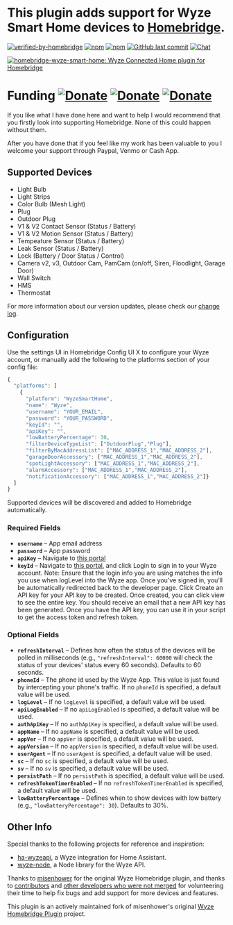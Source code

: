 # This plugin adds support for Wyze Smart Home devices to [Homebridge](https://github.com/homebridge/homebridge).
[![verified-by-homebridge](https://badgen.net/badge/homebridge/verified/purple)](https://github.com/homebridge/homebridge/wiki/Verified-Plugins)
[![npm](https://img.shields.io/npm/dt/homebridge-wyze-smart-home)](https://www.npmjs.com/package/homebridge-wyze-smart-home)
[![npm](https://img.shields.io/npm/v/homebridge-wyze-smart-home.svg?style=flat-square)](https://www.npmjs.com/package/homebridge-wyze-smart-home)
[![GitHub last commit](https://img.shields.io/github/last-commit/jfarmer08/homebridge-wyze-smart-home)](https://github.com/jfarmer08/homebridge-wyze-smart-home)
[![Chat](https://img.shields.io/discord/1134601590762913863)](https://discord.gg/Mjkpq2x9)

[![homebridge-wyze-smart-home: Wyze Connected Home plugin for Homebridge](https://github.com/jfarmer08/homebridge-wyze-smart-home/blob/main/logo.png?raw=true)](https://github.com/jfarmer08/homebridge-wyze-smart-home)


# Funding   [![Donate](https://img.shields.io/badge/Donate-PayPal-blue.svg?style=flat-square&maxAge=2592000)](https://www.paypal.com/paypalme/AllenFarmer) [![Donate](https://img.shields.io/badge/Donate-Venmo-blue.svg?style=flat-square&maxAge=2592000)](https://venmo.com/u/Allen-Farmer) [![Donate](https://img.shields.io/badge/Donate-Cash_App-blue.svg?style=flat-square&maxAge=2592000)](https://cash.app/$Jfamer08)
If you like what I have done here and want to help I would recommend that you firstly look into supporting Homebridge. None of this could happen without them.

After you have done that if you feel like my work has been valuable to you I welcome your support through Paypal, Venmo or Cash App.

## Supported Devices
- Light Bulb
- Light Strips
- Color Bulb (Mesh Light)
- Plug
- Outdoor Plug
- V1 & V2 Contact Sensor (Status / Battery)
- V1 & V2 Motion Sensor (Status / Battery)
- Tempeature Sensor (Status / Battery)
- Leak Sensor (Status / Battery)
- Lock (Battery / Door Status / Control)
- Camera v2, v3, Outdoor Cam, PamCam (on/off, Siren, Floodlight, Garage Door)
- Wall Switch
- HMS
- Thermostat

For more information about our version updates, please check our [change log](CHANGELOG.md).

## Configuration

Use the settings UI in Homebridge Config UI X to configure your Wyze account, or manually add the following to the platforms section of your config file:

```js
{
  "platforms": [
    {
      "platform": "WyzeSmartHome",
      "name": "Wyze",
      "username": "YOUR_EMAIL",
      "password": "YOUR_PASSWORD",
      "keyId": "",
      "apiKey": "",
      "lowBatteryPercentage": 30,
      "filterDeviceTypeList": ["OutdoorPlug","Plug"],
      "filterByMacAddressList": ["MAC_ADDRESS_1","MAC_ADDRESS_2"],
      "garageDoorAccessory": ["MAC_ADDRESS_1","MAC_ADDRESS_2"],
      "spotLightAccessory": ["MAC_ADDRESS_1","MAC_ADDRESS_2"],
      "alarmAccessory": ["MAC_ADDRESS_1","MAC_ADDRESS_2"],
      "notificationAccessory": ["MAC_ADDRESS_1","MAC_ADDRESS_2"]}
  ]
}
```

Supported devices will be discovered and added to Homebridge automatically.

### Required Fields

* **`username`** &ndash; App email address
* **`password`** &ndash; App password
* **`apiKey`** &ndash; Navigate to [this portal](https://developer-api-console.wyze.com/)
* **`keyId`** &ndash; Navigate to [this portal](https://developer-api-console.wyze.com/), and click Login to sign in to your Wyze account.
Note: Ensure that the login info you are using matches the info you use when logLevel into the Wyze app.
Once you’ve signed in, you’ll be automatically redirected back to the developer page.
Click Create an API key for your API key to be created.
Once created, you can click view to see the entire key.
You should receive an email that a new API key has been generated.
Once you have the API key, you can use it in your script to get the access token and refresh token.

### Optional Fields

* **`refreshInterval`** &ndash; Defines how often the status of the devices will be polled in milliseconds (e.g., `"refreshInterval": 60000` will check the status of your devices' status every 60 seconds). Defaults to 60 seconds.
* **`phoneId`** &ndash; The phone id used by the Wyze App. This value is just found by intercepting your phone's traffic. If no `phoneId` is specified, a default value will be used.
* **`logLevel`** &ndash; If no `logLevel` is specified, a default value will be used.
* **`apiLogEnabled`** &ndash; If no `apiLogEnabled` is specified, a default value will be used.
* **`authApiKey`** &ndash; If no `authApiKey` is specified, a default value will be used.
* **`appName`** &ndash; If no `appName` is specified, a default value will be used.
* **`appVer`** &ndash; If no `appVer` is specified, a default value will be used.
* **`appVersion`** &ndash; If no `appVersion` is specified, a default value will be used.
* **`userAgent`** &ndash; If no `userAgent` is specified, a default value will be used.
* **`sc`** &ndash; If no `sc` is specified, a default value will be used.
* **`sv`** &ndash; If no `sv` is specified, a default value will be used.
* **`persistPath`** &ndash; If no `persistPath` is specified, a default value will be used.
* **`refreshTokenTimerEnabled`** &ndash; If no `refreshTokenTimerEnabled` is specified, a default value will be used.
* **`lowBatteryPercentage`** &ndash; Defines when to show devices with low battery (e.g., `"lowBatteryPercentage": 30`). Defaults to 30%.

## Other Info

Special thanks to the following projects for reference and inspiration:

- [ha-wyzeapi](https://github.com/JoshuaMulliken/ha-wyzeapi), a Wyze integration for Home Assistant.
- [wyze-node](https://github.com/noelportugal/wyze-node), a Node library for the Wyze API.

Thanks to [misenhower](https://github.com/misenhower/homebridge-wyze-connected-home) for the original Wyze Homebridge plugin, and thanks to [contributors](https://github.com/misenhower/homebridge-wyze-connected-home/graphs/contributors) and [other developers who were not merged](https://github.com/misenhower/homebridge-wyze-connected-home/pulls) for volunteering their time to help fix bugs and add support for more devices and features.

This plugin is an actively maintained fork of misenhower's original [Wyze Homebridge Plugin](https://github.com/misenhower/homebridge-wyze-connected-home) project.
